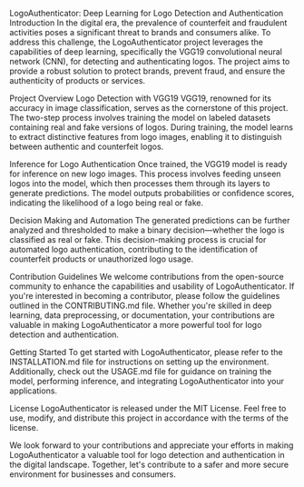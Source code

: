 LogoAuthenticator: Deep Learning for Logo Detection and Authentication
Introduction
In the digital era, the prevalence of counterfeit and fraudulent activities poses a significant threat to brands and consumers alike. To address this challenge, the LogoAuthenticator project leverages the capabilities of deep learning, specifically the VGG19 convolutional neural network (CNN), for detecting and authenticating logos. The project aims to provide a robust solution to protect brands, prevent fraud, and ensure the authenticity of products or services.

Project Overview
Logo Detection with VGG19
VGG19, renowned for its accuracy in image classification, serves as the cornerstone of this project. The two-step process involves training the model on labeled datasets containing real and fake versions of logos. During training, the model learns to extract distinctive features from logo images, enabling it to distinguish between authentic and counterfeit logos.

Inference for Logo Authentication
Once trained, the VGG19 model is ready for inference on new logo images. This process involves feeding unseen logos into the model, which then processes them through its layers to generate predictions. The model outputs probabilities or confidence scores, indicating the likelihood of a logo being real or fake.

Decision Making and Automation
The generated predictions can be further analyzed and thresholded to make a binary decision—whether the logo is classified as real or fake. This decision-making process is crucial for automated logo authentication, contributing to the identification of counterfeit products or unauthorized logo usage.

Contribution Guidelines
We welcome contributions from the open-source community to enhance the capabilities and usability of LogoAuthenticator. If you're interested in becoming a contributor, please follow the guidelines outlined in the CONTRIBUTING.md file. Whether you're skilled in deep learning, data preprocessing, or documentation, your contributions are valuable in making LogoAuthenticator a more powerful tool for logo detection and authentication.

Getting Started
To get started with LogoAuthenticator, please refer to the INSTALLATION.md file for instructions on setting up the environment. Additionally, check out the USAGE.md file for guidance on training the model, performing inference, and integrating LogoAuthenticator into your applications.

License
LogoAuthenticator is released under the MIT License. Feel free to use, modify, and distribute this project in accordance with the terms of the license.

We look forward to your contributions and appreciate your efforts in making LogoAuthenticator a valuable tool for logo detection and authentication in the digital landscape. Together, let's contribute to a safer and more secure environment for businesses and consumers.

